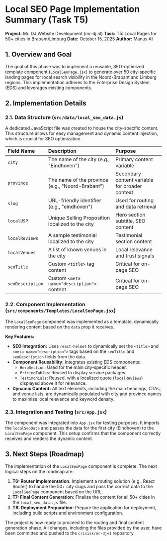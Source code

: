 # Local SEO Page Implementation Summary (Task T5)

**Project:** Mr. DJ Website Development (mr-dj.nl)
**Task:** T5: Local Pages for 50+ cities in Brabant/Limburg
**Date:** October 15, 2025
**Author:** Manus AI

## 1. Overview and Goal
The goal of this phase was to implement a reusable, SEO-optimized template component (`LocalSeoPage.jsx`) to generate over 50 city-specific landing pages for local search visibility in the Noord-Brabant and Limburg regions. This implementation adheres to the Enterprise Design System (EDS) and leverages existing components.

## 2. Implementation Details

### 2.1. Data Structure (`src/data/local_seo_data.js`)
A dedicated JavaScript file was created to house the city-specific content. This structure allows for easy management and dynamic content injection, which is crucial for SEO optimization.

| Field Name | Description | Purpose |
| :--- | :--- | :--- |
| `city` | The name of the city (e.g., "Eindhoven") | Primary content variable |
| `province` | The name of the province (e.g., "Noord-Brabant") | Secondary content variable for broader context |
| `slug` | URL-friendly identifier (e.g., "eindhoven") | Used for routing and data retrieval |
| `localUSP` | Unique Selling Proposition localized to the city | Hero section subtitle, SEO content |
| `localReviews` | A sample testimonial localized to the city | Testimonial section content |
| `localVenues` | A list of known venues in the city | Local relevance and trust signals |
| `seoTitle` | Custom `<title>` tag content | Critical for on-page SEO |
| `seoDescription` | Custom `<meta name="description">` content | Critical for on-page SEO |

### 2.2. Component Implementation (`src/components/Templates/LocalSeoPage.jsx`)
The `LocalSeoPage` component was implemented as a template, dynamically rendering content based on the `data` prop it receives.

**Key Features:**
*   **SEO Integration:** Uses `react-helmet` to dynamically set the `<title>` and `<meta name="description">` tags based on the `seoTitle` and `seoDescription` fields from the data.
*   **Component Reusability:** Integrates existing EDS components:
    *   `HeroSection`: Used for the main city-specific header.
    *   `PricingTables`: Reused to display service packages.
    *   `Testimonials`: Reused, with a localized quote (`localReviews`) displayed above it for relevance.
*   **Dynamic Content:** All text elements, including the main headings, CTAs, and venue lists, are dynamically populated with city and province names to maximize local relevance and keyword density.

### 2.3. Integration and Testing (`src/App.jsx`)
The component was integrated into `App.jsx` for testing purposes. It imports the `localSeoData` and passes the data for the first city (Eindhoven) to the `LocalSeoPage` component. This setup confirms that the component correctly receives and renders the dynamic content.

## 3. Next Steps (Roadmap)

The implementation of the `LocalSeoPage` component is complete. The next logical steps on the roadmap are:

1.  **T6: Router Implementation:** Implement a routing solution (e.g., React Router) to handle the 50+ city slugs and pass the correct data to the `LocalSeoPage` component based on the URL.
2.  **T7: Final Content Generation:** Finalize the content for all 50+ cities in the `local_seo_data.js` file.
3.  **T8: Deployment Preparation:** Prepare the application for deployment, including build scripts and environment configuration.

The project is now ready to proceed to the routing and final content generation phase. All changes, including the files provided by the user, have been committed and pushed to the `crisisk/mr-djv1` repository.
